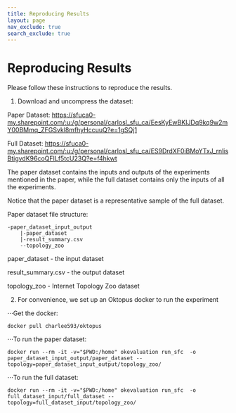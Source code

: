 ```yaml
---
title: Reproducing Results
layout: page
nav_exclude: true
search_exclude: true
---
```



# Reproducing Results
        



Please follow these instructions to reproduce the results.

1. Download and uncompress the dataset:
  
 Paper Dataset: https://sfuca0-my.sharepoint.com/:u:/g/personal/carlosl_sfu_ca/EesKyEwBKIJDq9kq9w2mY00BMmq_ZFGSvkl8mfhyHccuuQ?e=1gSQj1

 Full Dataset: https://sfuca0-my.sharepoint.com/:u:/g/personal/carlosl_sfu_ca/ES9DrdXF0iBMoYTxJ_rnlisBtigvdK96coQFILf5tcU23Q?e=f4hkwt
 
 The paper dataset contains the inputs and outputs of the experiments mentioned in the paper, while the full dataset contains only the inputs of all the experiments. 
 
 Notice that the paper dataset is a representative sample of the full dataset.

 Paper dataset file structure:

 ```
 -paper_dataset_input_output
     |-paper_dataset
     |-result_summary.csv
     --topology_zoo
 ```

 paper_dataset - the input dataset
 
 result_summary.csv - the output dataset
 
 topology_zoo - Internet Topology Zoo dataset

2. For convenience, we set up an Oktopus docker to run the experiment  

⋅⋅⋅Get the docker:
```
docker pull charlee593/oktopus
```
      
⋅⋅⋅To run the paper dataset:
```
docker run --rm -it -v="$PWD:/home" okevaluation run_sfc  -o paper_dataset_input_output/paper_dataset --topology=paper_dataset_input_output/topology_zoo/
```
      
⋅⋅⋅To run the full dataset:
```
docker run --rm -it -v="$PWD:/home" okevaluation run_sfc  -o full_dataset_input/full_dataset --topology=full_dataset_input/topology_zoo/
```

